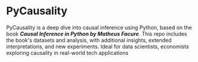 # PyCausality
PyCausality is a deep dive into causal inference using Python, based on the book ***Causal Inference in Python by Matheus Facure***. This repo includes the book's datasets and analysis, with additional insights, extended interpretations, and new experiments. Ideal for data scientists, economists exploring causality in real-world tech applications
